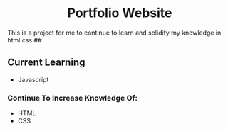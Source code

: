 <h1 align="center">Portfolio Website</h1>
<p>This is a project for me to continue to learn and solidify my knowledge in html css.##</p>


## Current Learning

- Javascript

### Continue To Increase Knowledge Of:

- HTML
- CSS
